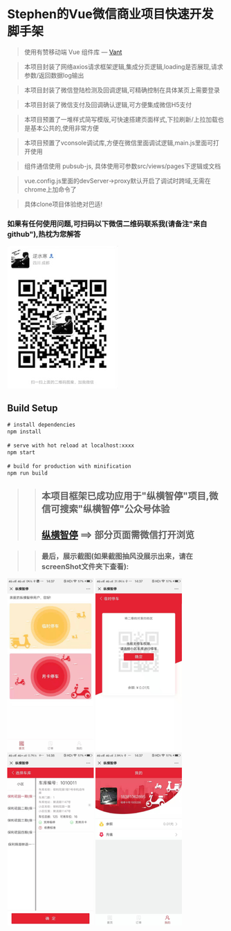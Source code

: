 # Stephen的Vue微信商业项目快速开发脚手架

> 使用有赞移动端 Vue 组件库 — [Vant](https://youzan.github.io/vant/#/zh-CN/intro)

> 本项目封装了网络axios请求框架逻辑,集成分页逻辑,loading是否展现,请求参数/返回数据log输出

> 本项目封装了微信登陆检测及回调逻辑,可精确控制在具体某页上需要登录

> 本项目封装了微信支付及回调确认逻辑,可方便集成微信H5支付

> 本项目预置了一堆样式简写模版,可快速搭建页面样式,下拉刷新/上拉加载也是基本公共的,使用非常方便

> 本项目预置了vconsole调试库,方便在微信里面调试逻辑,main.js里面可打开使用

> 组件通信使用 pubsub-js, 具体使用可参数src/views/pages下逻辑或文档

> vue.config.js里面的devServer->proxy默认开启了调试时跨域,无需在chrome上加命令了

> 具体clone项目体验绝对巴适!

### 如果有任何使用问题,可扫码以下微信二维码联系我(请备注"来自github"),热枕为您解答
![作者二维码](https://github.com/woshiluoyong/StephenVueCliProject/blob/master/screenShot/my_wx_code.jpg)

## Build Setup

``` shell
# install dependencies
npm install

# serve with hot reload at localhost:xxxx
npm start

# build for production with minification
npm run build
```

>> ## 本项目框架已成功应用于"纵横智停"项目,微信可搜索"纵横智停"公众号体验 
>> ## [纵横智停](http://wx.cdhuanyu.com.cn/) ==> 部分页面需微信打开浏览

>> ### 最后，展示截图(如果截图抽风没展示出来，请在screenShot文件夹下查看):

<p>
	<img src="https://github.com/woshiluoyong/StephenVueCliProject/blob/master/screenShot/1.jpg" alt="纵横智停H5截图"  width="200" height="400">
    <img src="https://github.com/woshiluoyong/StephenVueCliProject/blob/master/screenShot/2.jpg" alt="纵横智停H5截图"  width="200" height="400">
    <img src="https://github.com/woshiluoyong/StephenVueCliProject/blob/master/screenShot/3.jpg" alt="纵横智停H5截图"  width="200" height="400">
    <img src="https://github.com/woshiluoyong/StephenVueCliProject/blob/master/screenShot/4.jpg" alt="纵横智停H5截图"  width="200" height="400">
</p>